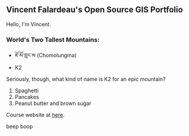 ## Vincent Falardeau's Open Source GIS Portfolio
Hello, I'm Vincent.

### World's Two Tallest Mountains:
- ཇོ་མོ་གླང་མ (Chomolungma)
- K2

Seriously, though, what kind of name is K2 for an epic mountain?

1. Spaghetti
2. Pancakes
2. Peanut butter and brown sugar

Course website at [here](https://gis4dev.github.io).

beep boop
